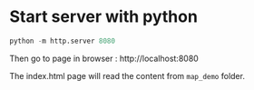 
# Start server with python

```py
python -m http.server 8080 
```

Then go to page in browser : http://localhost:8080

The index.html page will read the content from `map_demo` folder. 
